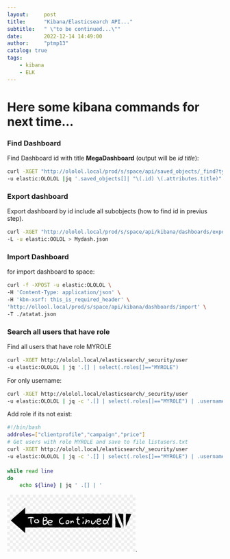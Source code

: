 ```yaml
---
layout:     post
title:      "Kibana/Elasticsearch API..."
subtitle:   " \"to be continued...\""
date:       2022-12-14 14:49:00
author:     "ptmp13"
catalog: true
tags:
    - kibana
    - ELK
---
```


# Here some kibana commands for next time...

### Find Dashboard  
Find Dashboard id with title __MegaDashboard__ (output will be _id title_):  
```bash
curl -XGET "http://ololol.local/prod/s/space/api/saved_objects/_find?type=dashboard&search_fields=title&search=Mydash" \
-u elastic:OLOLOL |jq '.saved_objects[]| "\(.id) \(.attributes.title)" '
```

### Export dashboard 
Export dashboard by id include all subobjects (how to find id in previus step).
```bash
curl -XGET "http://ololol.local/prod/s/space/api/kibana/dashboards/export?dashboard=ea092c10-80f3-11eb-8724-af9cad60a55b" \
-L -u elastic:OOLOL > Mydash.json
```

### Import Dashboard

for import dashboard to space:
```bash
curl -f -XPOST -u elastic:OLOLOL \
-H 'Content-Type: application/json' \
-H 'kbn-xsrf: this_is_required_header' \
'http://ollool.local/prod/s/space/api/kibana/dashboards/import' \
-T ./atatat.json
```

### Search all users that have role

Find all users that have role MYROLE
```bash
curl -XGET http://ololol.local/elasticsearch/_security/user 
-u elastic:OLOLOL | jq '.[] | select(.roles[]=="MYROLE")
```

For only username:
```bash
curl -XGET http://ololol.local/elasticsearch/_security/user 
-u elastic:OLOLOL | jq -c '.[] | select(.roles[]=="MYROLE") | .username'
```

Add role if its not exist:
```bash
#!/bin/bash
addroles=["clientprofile","campaign","price"]
# Get users with role MYROLE and save to file listusers.txt
curl -XGET http://ololol.local/elasticsearch/_security/user 
-u elastic:OLOLOL | jq -c '.[] | select(.roles[]=="MYROLE") | .username' > listusers.txt

while read line
do
    echo ${line} | jq ' .[] | '

```

![to be continued](../img/in-post/ELK/tobecontinued.jpg "to be continued...").